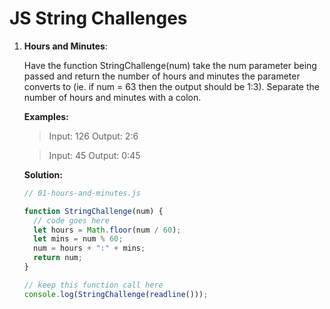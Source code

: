 # JS String Challenges

1.  **Hours and Minutes**:

    Have the function StringChallenge(num) take the num parameter being passed and return the number of hours and minutes the parameter converts to (ie. if num = 63 then the output should be 1:3). Separate the number of hours and minutes with a colon.

    **Examples:**

    > Input: 126
    > Output: 2:6

    > Input: 45
    > Output: 0:45

    **Solution:**

    ```js
    // 01-hours-and-minutes.js
    
    function StringChallenge(num) {
      // code goes here
      let hours = Math.floor(num / 60);
      let mins = num % 60;
      num = hours + ":" + mins;
      return num;
    }
    
    // keep this function call here
    console.log(StringChallenge(readline()));
    
    ```
